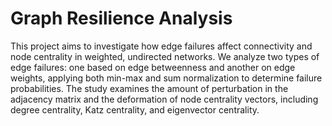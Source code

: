 # Graph Resilience Analysis
This project aims to investigate how edge failures affect connectivity and node centrality in weighted, undirected networks. We analyze two types of edge failures: one based on edge betweenness and another on edge weights, applying both min-max and sum normalization to determine failure probabilities. The study examines the amount of perturbation in the adjacency matrix and the deformation of node centrality vectors, including degree centrality, Katz centrality, and eigenvector centrality.
